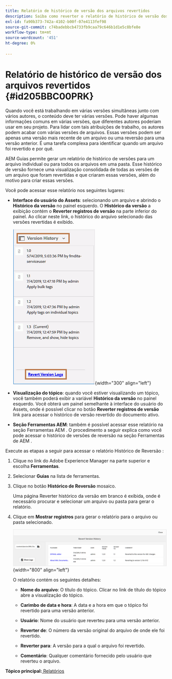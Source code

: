 ```yaml
---
title: Relatório de histórico de versão dos arquivos revertidos
description: Saiba como reverter o relatório de histórico de versão dos arquivos
exl-id: fa90b373-742a-4102-b00f-07e4113fef98
source-git-commit: c74badebbcb4733fb9caa79c646b1d1e5c8bfe8e
workflow-type: tm+mt
source-wordcount: '451'
ht-degree: 0%

---
```


# Relatório de histórico de versão dos arquivos revertidos {#id205BBC00PRK}

Quando você está trabalhando em várias versões simultâneas junto com vários autores, o conteúdo deve ter várias versões. Pode haver algumas informações comuns em várias versões, que diferentes autores poderiam usar em seu projeto. Para lidar com tais atribuições de trabalho, os autores podem acabar com várias versões de arquivos. Essas versões podem ser apenas uma versão mais recente de um arquivo ou uma reversão para uma versão anterior. É uma tarefa complexa para identificar quando um arquivo foi revertido e por quê.

AEM Guias permite gerar um relatório de histórico de versões para um arquivo individual ou para todos os arquivos em uma pasta. Esse histórico de versão fornece uma visualização consolidada de todas as versões de um arquivo que foram revertidas e que criaram essas versões, além do motivo para criar essas versões.

Você pode acessar esse relatório nos seguintes lugares:

- **Interface do usuário do Assets**: selecionando um arquivo e abrindo o **Histórico da versão** no painel esquerdo. O **Histórico da versão** a exibição contém o **Reverter registros de versão** na parte inferior do painel. Ao clicar neste link, o histórico do arquivo selecionado das versões revertidas é exibido.

   ![](images/revert-log-from-assets-ui.png){width="300" align="left"}

- **Visualização do tópico**: quando você estiver visualizando um tópico, você também poderá exibir a variável **Histórico da versão** no painel esquerdo. Você obterá um painel semelhante à interface do usuário do Assets, onde é possível clicar no botão **Reverter registros de versão** link para acessar o histórico de versão revertido do documento ativo.

- **Seção Ferramentas AEM**: também é possível acessar esse relatório na seção Ferramentas AEM . O procedimento a seguir explica como você pode acessar o histórico de versões de reversão na seção Ferramentas de AEM .


Execute as etapas a seguir para acessar o relatório Histórico de Reversão :

1. Clique no link do Adobe Experience Manager na parte superior e escolha **Ferramentas**.

1. Selecionar **Guias** na lista de ferramentas.

1. Clique no botão **Histórico de Reversão** mosaico.

   Uma página Reverter histórico da versão em branco é exibida, onde é necessário procurar e selecionar um arquivo ou pasta para gerar o relatório.

1. Clique em **Mostrar registros** para gerar o relatório para o arquivo ou pasta selecionado.

   ![](images/revert-version-history-report.png){width="800" align="left"}

   O relatório contém os seguintes detalhes:

   - **Nome do arquivo**: O título do tópico. Clicar no link de título do tópico abre a visualização do tópico.

   - **Carimbo de data e hora**: A data e a hora em que o tópico foi revertido para uma versão anterior.

   - **Usuário**: Nome do usuário que reverteu para uma versão anterior.

   - **Reverter de**: O número da versão original do arquivo de onde ele foi revertido.

   - **Reverter para**: A versão para a qual o arquivo foi revertido.

   - **Comentário**: Qualquer comentário fornecido pelo usuário que reverteu o arquivo.


**Tópico principal:**[ Relatórios](reports-intro.md)
